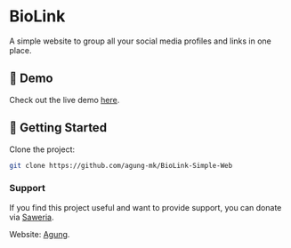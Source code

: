 # BioLink

A simple website to group all your social media profiles and links in one place.

## 🚀 Demo

Check out the live demo [here](https://your-demo-link.com).

## 🚀 Getting Started

Clone the project:
   ```bash
   git clone https://github.com/agung-mk/BioLink-Simple-Web
```

### Support 

If you find this project useful and want to provide support, you can donate via [Saweria](https://saweria.co/GeniusAI).

Website:  [Agung](https://agung-dev.my.id).
